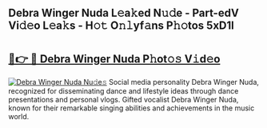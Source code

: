 ## Debra Winger Nuda L𝚎a𝚔ed N𝚞𝚍e - Part-edV Vi𝚍𝚎o L𝚎a𝚔s - H𝚘𝚝 O𝚗𝚕yf𝚊ns P𝚑𝚘tos 5xD1l

# <h2><a href="http://kf1pvu3.oniu.top/?m=Debra+Winger+Nuda">🔗👉 🔴 Debra Winger Nuda P𝚑ot𝚘𝚜 V𝚒d𝚎o</a></h2>

[![Debra Winger Nuda Nu𝚍e𝚜](https://i.imgur.com/0qMVB7G.gif)](http://kf1pvu3.oniu.top/?m=Debra+Winger+Nuda)
Social media personality Debra Winger Nuda, recognized for disseminating dance and lifestyle ideas through dance presentations and personal vlogs. Gifted vocalist Debra Winger Nuda, known for their remarkable singing abilities and achievements in the music world.  
